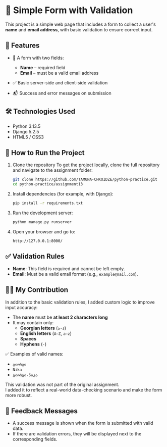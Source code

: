 # 📝 Simple Form with Validation

This project is a simple web page that includes a form to collect a user's **name** and **email address**, with basic
validation to ensure correct input.

## 🔧 Features

* 📄 A form with two fields:

    * **Name** – required field
    * **Email** – must be a valid email address
* ✅ Basic server-side and client-side validation
* 📬 Success and error messages on submission

## 🛠️ Technologies Used

* Python 3.13.5
* Django 5.2.5
* HTML5 / CSS3

## 🚀 How to Run the Project

1. Clone the repository
To get the project locally, clone the full repository and navigate to the assignment folder:
   ```bash
   git clone https://github.com/TAMUNA-CHKOIDZE/python-practice.git
   cd python-practice/assignment13
   ```


2. Install dependencies (for example, with Django):

   ```bash
   pip install -r requirements.txt
   ```

3. Run the development server:

   ```bash
   python manage.py runserver
   ```

4. Open your browser and go to:

   ```
   http://127.0.0.1:8000/
   ```
   

## ✅ Validation Rules

* **Name**: This field is required and cannot be left empty.
* **Email**: Must be a valid email format (e.g., `example@mail.com`).


## 🙋‍♀️ My Contribution

In addition to the basic validation rules, I added custom logic to improve input accuracy:

* The **name** must be **at least 2 characters long**
* It may contain only:
  - **Georgian letters** (`ა-ჰ`)
  - **English letters** (`A–Z`, `a–z`)
  - **Spaces**
  - **Hyphens** (`-`)

✅ Examples of valid names:
- `გიორგი`
- `Nika`
- `გიორგი-ნიკა`

This validation was not part of the original assignment.  
I added it to reflect a real-world data-checking scenario and make the form more robust.

## 💬 Feedback Messages

* A success message is shown when the form is submitted with valid data.
* If there are validation errors, they will be displayed next to the corresponding fields.


